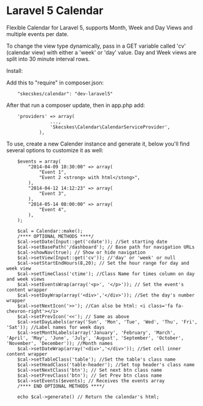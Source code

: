 Laravel 5 Calendar
==================

Flexible Calendar for Laravel 5, supports Month, Week and Day Views and multiple events per date.

To change the view type dynamically, pass in a GET variable called 'cv' (calendar view) with either a 'week' or 'day' value. Day and Week views are split into 30 minute interval rows. 

Install:

Add this to "require" in composer.json:

		"skecskes/calendar": "dev-laravel5"

After that run a composer update, then in app.php add:

		'providers' => array(
					...,
					'Skecskes\Calendar\CalendarServiceProvider',
				),

To use, create a new Calender instance and generate it, below you'll find several options to customize it as well:

		$events = array(
			"2014-04-09 10:30:00" => array(
				"Event 1",
				"Event 2 <strong> with html</stong>",
			),
			"2014-04-12 14:12:23" => array(
				"Event 3",
			),
			"2014-05-14 08:00:00" => array(
				"Event 4",
			),
		);

		$cal = Calendar::make();
		/**** OPTIONAL METHODS ****/
		$cal->setDate(Input::get('cdate')); //Set starting date
		$cal->setBasePath('/dashboard'); // Base path for navigation URLs
		$cal->showNav(true); // Show or hide navigation
		$cal->setView(Input::get('cv')); //'day' or 'week' or null
		$cal->setStartEndHours(8,20); // Set the hour range for day and week view
		$cal->setTimeClass('ctime'); //Class Name for times column on day and week views
		$cal->setEventsWrap(array('<p>', '</p>')); // Set the event's content wrapper
		$cal->setDayWrap(array('<div>','</div>')); //Set the day's number wrapper
		$cal->setNextIcon('>>'); //Can also be html: <i class='fa fa-chevron-right'></i>
		$cal->setPrevIcon('<<'); // Same as above
		$cal->setDayLabels(array('Sun', 'Mon', 'Tue', 'Wed', 'Thu', 'Fri', 'Sat')); //Label names for week days
		$cal->setMonthLabels(array('January', 'February', 'March', 'April', 'May', 'June', 'July', 'August', 'September', 'October', 'November', 'December')); //Month names
		$cal->setDateWrap(array('<div>','</div>')); //Set cell inner content wrapper
		$cal->setTableClass('table'); //Set the table's class name
		$cal->setHeadClass('table-header'); //Set top header's class name
		$cal->setNextClass('btn'); // Set next btn class name
		$cal->setPrevClass('btn'); // Set Prev btn class name
		$cal->setEvents($events); // Receives the events array
		/**** END OPTIONAL METHODS ****/

		echo $cal->generate() // Return the calendar's html;
		
		
		
